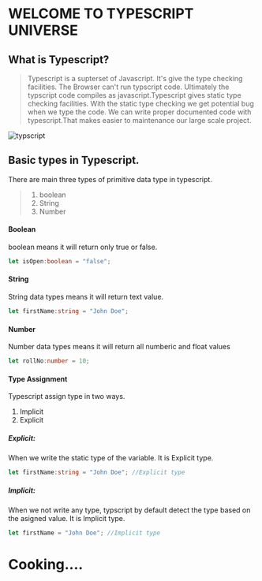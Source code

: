  WELCOME TO TYPESCRIPT UNIVERSE
=======================================


What is Typescript?
---------------------
> Typescript is a supterset of Javascript. It's give the type checking facilities. The Browser can't run typscript code. Ultimately the typscript code compiles as javascript.Typescript gives static type checking facilities. With the static type checking we get potential bug when we type the code. We can write proper documented code with typescript.That makes easier to maintenance our large scale project.


![typscript](https://i.ibb.co/PNYtYjD/superset-of-Js.png)


Basic types in Typescript.
----------------------
There are main three types of primitive data type in typescript.
>1. boolean
>2. String
>3. Number

#### Boolean
boolean means it will return only true or false. 


```typescript
let isOpen:boolean = "false";
```
#### String
String data types means it will return text value.

```typescript
let firstName:string = "John Doe";
```

#### Number
Number data types means it will return all numberic and float values

```typescript
let rollNo:number = 10;
```

#### Type Assignment
Typescript assign type in two ways.
1. Implicit
2. Explicit

##### Explicit:
 When we write the static type of the variable. It is Explicit type.

 ```typescript
let firstName:string = "John Doe"; //Explicit type
```

##### Implicit:
When we not write any type, typscript by default detect the type based on the asigned value. It is Implicit type. 

 ```typescript
let firstName = "John Doe"; //Implicit type
```


# Cooking....
